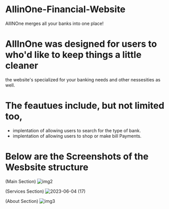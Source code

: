 # AllinOne-Financial-Website
AllINOne merges all your banks into one place! 

# AllInOne was designed for users to who'd like to keep things a little cleaner
the website's specialized for your banking needs and  other nessesities as well. 

# The feautues include, but not limited too,

- implentation of allowing users to search for the type of bank.
- implentation of allowing users to shop or make bill Payments. 

# Below are the Screenshots of the Wesbsite structure
(Main Section)
![img2](https://github.com/DanielsWebDevelopment/AllinOne-Financial-Website/assets/129445203/5fc38b29-4955-4140-9669-a09b964521b1)

(Services Section)
![2023-06-04 (17)](https://github.com/DanielsWebDevelopment/AllinOne-Financial-Website/assets/129445203/7b03b56c-9d1c-4485-ba22-2ba195200ed6)

(About Section)
![img3](https://github.com/DanielsWebDevelopment/AllinOne-Financial-Website/assets/129445203/7656b7e7-5c01-4b87-8b93-859c9997c213)
